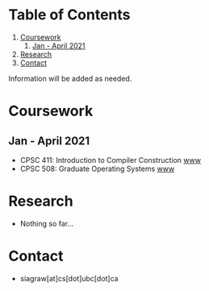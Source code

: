 
# Table of Contents

1.  [Coursework](#org538e7d9)
    1.  [Jan - April 2021](#org00f7940)
2.  [Research](#org6d28e7e)
3.  [Contact](#org2825255)

Information will be added as needed. 


<a id="org538e7d9"></a>

# Coursework


<a id="org00f7940"></a>

## Jan - April 2021

-   CPSC 411: Introduction to Compiler Construction [www](<https://www.students.cs.ubc.ca/~cs-411/2020w2/index.html>)
-   CPSC 508: Graduate Operating Systems [www](<https://www.seltzer.com/margo/teaching/CS508.21/index.html>)


<a id="org6d28e7e"></a>

# Research

-   Nothing so far&#x2026;


<a id="org2825255"></a>

# Contact

-   siagraw[at]cs[dot]ubc[dot]ca
<!---
-   [Linkedin](https://www.linkedin.com/in/sidhartha-agrawal/)
-->
